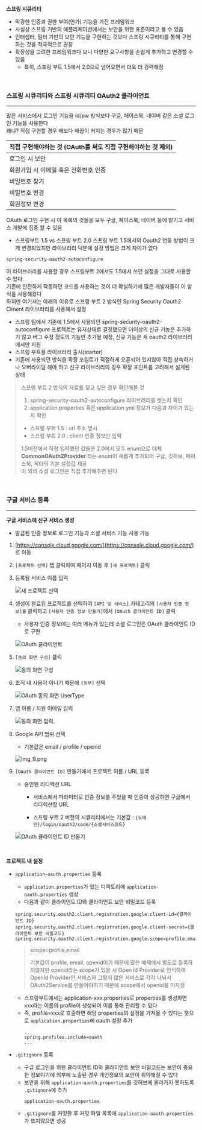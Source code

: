 **스프링 시큐리티**

- 막강한 인증과 권한 부여(인가) 기능을 가진 프레임워크
- 사실상 스프링 기반의 애플리케이션에서는 보안을 위한 표준이라고 볼 수 있음
- 인터셉터, 필터 기반의 보안 기능을 구현하는 것보다 스프링 시큐리티를 통해 구현하는 것을 적극적으로 권장
- 확장성을 고려한 프레임워크다 보니 다양한 요구사항을 손쉽게 추가하고 변경할 수 있음
    - 특히, 스프링 부트 1.5에서 2.0으로 넘어오면서 더욱 더 강력해짐

<br>

### 스프링 시큐리티와 스프링 시큐리티 OAuth2 클라이언트

---

많은 서비스에서 로그인 기능을 id/pw 방식보다 구글, 페이스북, 네이버 같은 소셜 로그인 기능을 사용한다 <br>
왜냐? 직접 구현할 경우 배보다 배꼽이 커지는 경우가 많기 때문

직접 구현해야하는 것 (OAuth를 써도 직접 구현해야하는 것 제외) |
--- | 
로그인 시 보안 |
회원가입 시 이메일 혹은 전화번호 인증 |
비밀번호 찾기 |
비밀번호 변경 |
회원정보 변경  |

OAuth 로그인 구현 시 이 목록의 것들을 모두 구글, 페이스북, 네이버 등에 맡기고 서비스 개발에 집중 할 수 있음

- 스프링부트 1.5 vs 스프링 부트 2.0 스프링 부트 1.5에서의 Oauth2 연동 방법이 크게 변경되었지만 라이브러리 덕분에 설정 방법은 크게 차이가 없다 <br>

```properties
spring-security-oauth2-autoconfigure
```

이 라이브러리를 사용할 경우 스프링부트 2에서도 1.5에서 쓰던 설정을 그대로 사용할 수 있다. <br>
기존에 안전하게 작동하던 코드를 사용하는 것이 더 확실하기에 많은 개발자들이 이 방식을 사용해왔다 <br>
하지만 여기서는 아래의 이유로 스프링 부트 2 방식인 Spring Security Oauth2 Clinent 라이브러리를 사용해서 설정

- 스프링 팀에서 기존에 1.5에서 사용되던 spring-security-oauth2-autoconfigure 프로젝트는 유지상태로 결정했으면 더이상의 신규 기능은 추가하기 않고 버그 수정 정도의 기능만 추가될
  예정, 신규 기능은 새 oauth2 라이브러리에서만 지원
- 스프링 부트용 라이브러리 출시(starter)
- 기존에 사용되던 방식을 확장 포임트가 적절하게 오픈되어 있지않아 직접 상속하거나 오버라이딩 해야 하고 신규 라이브러리의 경우 확장 포인트를 고려해서 설계된 상태

> 스프링 부트 2 방식의 자료를 찾고 싶은 경우 확인해볼 것
>
> 1. spring-security-oauth2-autoconfigure 라이브러리를 썻는지 확인 <br>
> 2. application.properties 혹은 application.yml 정보가 다음과 차이가 있는지 확인 
>   - 스프링 부트 1.5 : url 주소 명시
>    - 스프링 부트 2.0 : client 인증 정보만 입력
> 
> 1.5버전에서 직정 입력했던 값들은 2.0에서 모두 enum으로 대체 <br>
> **CommonOAuth2Provider** 라는 enum이 새롭게 추가되어 구글, 깃허브, 페이스북, 옥타의 기본 설정값 제공 <br>
> 이 외의 소셜 로그인은 직접 추가해주면 된다

 <br>

### 구글 서비스 등록

---

**구글 서비스에 신규 서비스 생성**

- 발급된 인증 정보로 로그인 기능과 소셜 서비스 기능 사용 가능

1. [https://console.cloud.google.com/](https://console.cloud.google.com/) 로 이동


2. `[프로젝트 선택]` 탭 클릭하여 페이지 이동 후 `[새 프로젝트]` 클릭


3. 등록될 서비스 이름 입력

   ![새 프로젝트 선택](img/5_새%20프로젝트%20선택.png)


4. 생성이 완료된 프로젝트를 선택하여 `[API 및 서비스]` 카테고리의 `[사용자 인증 정보]를` 클릭하고 `[사용자 인증 정보 만들기]`에서 `[OAuth 클라이언트 ID]` 클릭

    - 사용자 인증 정보에는 여러 메뉴가 있는데 소셜 로그인은 OAuth 클라이언트 ID로 구현

   ![OAuth 클라이언트](img/5_OAuth%20클라이언트.png)


5. `[동의 화면 구성]` 클릭

   ![동의 화면 구성](img/5_동의화면%20구성.png)


6. 조직 내 사용이 아니기 때문에 `[외부]` 선택

   ![OAuth 동의 화면 UserType](img/5_OAuth%20동의%20화면%20UserType.png)


7. 앱 이름 / 지원 이메일 입력

   ![동의 화면 입력.](img/5_동의%20화면%20입력.png)


8. Google API 범위 선택

    - 기본값은 email / profile / openid

   ![img_9.png](img/img_9.png)


9. `[OAuth 클라이언트 ID]` 만들기에서 프로젝트 이름 / URL 등록

    - 승인된 리디렉션 URL

        - 서비스에서 파라미터로 인증 정보를 주었을 때 인증이 성공하면 구글에서 리디렉션할 URL

        - 스프링 부트 2 버전의 시큐리티에서는 기본값 : `{도메인}/login/oauth2/code/{소셜서비스코드}`

   ![OAuth 클라이언트 ID 만들기](img/5_OAuth%20클라이언트%20ID%20만들기.png)

<br>

**프로젝트 내 설정**

- `application-oauth.properties` 등록
    - `application.properties`가 있는 디렉토리에 `application-oauth.properties` 생성
    - 다음과 같이 클라이언트 ID와 클라이언트 보안 비밀코드 등록
    ```properties
    spring.security.oauth2.client.registration.google.client-id={클라이언트 ID}
    spring.security.oauth2.client.registration.google.client-secret={클라이언트 보안 비밀코드}
    spring.security.oauth2.client.registration.google.scope=profile,email
    ```
  > scope=profile,email
  >
  > 기본값이 profile, email, openid이기 때문에 많은 예제에서 별도로 등록하지않지만 openid라는 scope가 있을 시 Open Id Provider로 인식하여 <br>
  OpenId Provider인 서비스와 그렇지 않은 서비스로 각각 나눠서 OAuth2Service를 만들어야하기 때문에 scope에서 openid를 미지정
    - 스프링부트에서는 application-xxx.properties로 properties를 생성하면 xxx라는 이름의 profile이 생성되어 이를 통해 관리할 수 있다
    - 즉, profile=xxx로 호출하면 해당 properties의 설정을 가져올 수 있다는 뜻으로 `application.properties`에 oauth 설정 추가
      ```properties
      ...
      spring.profiles.include=ouath
      ...
      ```


- `.gitignore` 등록
  - 구글 로그인을 위한 클라이언트 ID와 클라이언트 보안 비밀코드는 보안이 중요한 정보이기에 외부에 노출된 경우 개인정보의 보안이 취약해질 수 있다
  - 보안을 위해 `application-oauth.properties`를 깃허브에 올라가지 못하도록 `.gitignore`에 추가
    ```gitignore
    application-oauth.properties
    ```
  - `.gitignore`를 커밋한 후 커밋 파일 목록에 `application-oauth.properties`가 뜨지않으면 성공

[comment]: <> (> 이름이 계정 이름이 아닌 OS 사용자 이름으로 뜨는 경우)

[comment]: <> (>)

[comment]: <> (> - IndexController의 addmodel.addAttribute&#40;"userName", user.getName&#40;&#41;&#41;; 부분에서 "userName"을 "userNames"로 바꿨다. &#40;index.mustache도 따라서 userName -> userNames로&#41;)

[comment]: <> (> )

[comment]: <> (> userName이라는 이름을 스프링 부트나. 다른 곳에서 사용하고 있기 때문에 충돌난 것이 아닌가 싶다. db에는 변경 없이도 문제 없이 저장된다.)